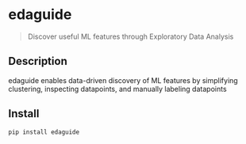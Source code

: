 # edaguide
> Discover useful ML features through Exploratory Data Analysis


## Description 

edaguide enables data-driven discovery of ML features by simplifying clustering, inspecting datapoints, and manually labeling datapoints

## Install 

`pip install edaguide`
